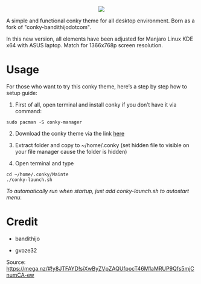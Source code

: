 <p align="center">
  <img src="https://i.ibb.co/BB729j1/fa7zthicvx141.png">
</p>

A simple and functional conky theme for all desktop environment. Born as a fork of "conky-bandithijodotcom".

In this new version, all elements have been adjusted for Manjaro Linux KDE x64 with ASUS laptop. Match for 1366x768p screen resolution.

# Usage
For those who want to try this conky theme, here’s a step by step how to setup guide:

1. First of all, open terminal and install conky if you don’t have it via command:
```
sudo pacman -S conky-manager
```
2. Download the conky theme via the link [here](https://github.com/gvoze32/Mainte/archive/v1.0.zip)

3. Extract folder and copy to ~/home/.conky (set hidden file to visible on your file manager cause the folder is hidden)

4. Open terminal and type
```
cd ~/home/.conky/Mainte
./conky-launch.sh
```

*To automatically run when startup, just add conky-launch.sh to autostart menu.*

# Credit

- bandithijo

- gvoze32

Source: https://mega.nz/#!y8JTFAYD!siXwByZVpZAQUfpocT46M1aMRUP9Qfs5mjCnumCA-ew
